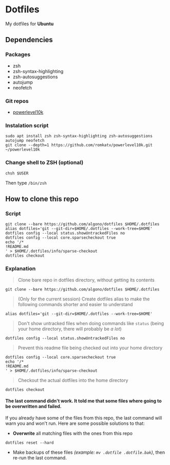 # Dotfiles
My dotfiles for **Ubuntu**

## Dependencies
### Packages
- zsh
- zsh-syntax-highlighting
- zsh-autosuggestions
- autojump
- neofetch
### Git repos
- [powerlevel10k](https://github.com/romkatv/powerlevel10k)

### Instalation script
```shell
sudo apt install zsh zsh-syntax-highlighting zsh-autosuggestions autojump neofetch
git clone --depth=1 https://github.com/romkatv/powerlevel10k.git ~/powerlevel10k
```

### Change shell to ZSH (optional)
```shell
chsh $USER
```
Then type `/bin/zsh`

## How to clone this repo
### Script
```shell
git clone --bare https://github.com/algono/dotfiles $HOME/.dotfiles
alias dotfiles='git --git-dir=$HOME/.dotfiles --work-tree=$HOME'
dotfiles config --local status.showUntrackedFiles no
dotfiles config --local core.sparsecheckout true
echo '/*
!README.md
' > $HOME/.dotfiles/info/sparse-checkout
dotfiles checkout
```
### Explanation
> Clone bare repo in dotfiles directory, without getting its contents
```shell
git clone --bare https://github.com/algono/dotfiles $HOME/.dotfiles
```
> (Only for the current session) Create dotfiles alias to make the following commands shorter and easier to understand
```shell
alias dotfiles='git --git-dir=$HOME/.dotfiles --work-tree=$HOME'
```
> Don't show untracked files when doing commands like `status` (being your home directory, there will probably be *a lot*)
```shell
dotfiles config --local status.showUntrackedFiles no
```
> Prevent this readme file being checked out into your home directory
```shell
dotfiles config --local core.sparsecheckout true
echo '/*
!README.md
' > $HOME/.dotfiles/info/sparse-checkout
```
> Checkout the actual dotfiles into the home directory
```shell
dotfiles checkout
```

#### The last command didn't work. It told me that some files where going to be overwritten and failed.
If you already have some of the files from this repo, the last command will warn you and won't run.
Here are some possible solutions to that:
- **Overwrite** all matching files with the ones from this repo
```shell
dotfiles reset --hard
```
- Make backups of these files *(example: `mv .dotfile .dotfile.bak`)*, then re-run the last command.
